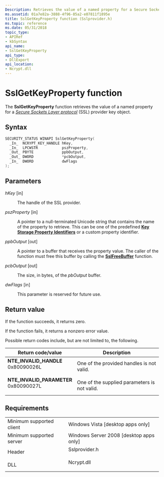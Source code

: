 ```yaml
---
Description: Retrieves the value of a named property for a Secure Sockets Layer protocol (SSL) provider key object.
ms.assetid: 01a7e82a-3888-4f96-85a2-e07811f1895e
title: SslGetKeyProperty function (Sslprovider.h)
ms.topic: reference
ms.date: 05/31/2018
topic_type: 
- APIRef
- kbSyntax
api_name: 
- SslGetKeyProperty
api_type: 
- DllExport
api_location: 
- Ncrypt.dll
---
```


# SslGetKeyProperty function

The **SslGetKeyProperty** function retrieves the value of a named property for a [*Secure Sockets Layer protocol*](/windows/desktop/SecGloss/s-gly) (SSL) provider key object.

## Syntax


```C++
SECURITY_STATUS WINAPI SslGetKeyProperty(
  _In_  NCRYPT_KEY_HANDLE hKey,
  _In_  LPCWSTR           pszProperty,
  _Out_ PBYTE             ppbOutput,
  _Out_ DWORD             *pcbOutput,
  _In_  DWORD             dwFlags
);
```



## Parameters

<dl> <dt>

*hKey* \[in\]
</dt> <dd>

The handle of the SSL provider.

</dd> <dt>

*pszProperty* \[in\]
</dt> <dd>

A pointer to a null-terminated Unicode string that contains the name of the property to retrieve. This can be one of the predefined [**Key Storage Property Identifiers**](key-storage-property-identifiers.md) or a custom property identifier.

</dd> <dt>

*ppbOutput* \[out\]
</dt> <dd>

A pointer to a buffer that receives the property value. The caller of the function must free this buffer by calling the [**SslFreeBuffer**](sslfreebuffer.md) function.

</dd> <dt>

*pcbOutput* \[out\]
</dt> <dd>

The size, in bytes, of the *pbOutput* buffer.

</dd> <dt>

*dwFlags* \[in\]
</dt> <dd>

This parameter is reserved for future use.

</dd> </dl>

## Return value

If the function succeeds, it returns zero.

If the function fails, it returns a nonzero error value.

Possible return codes include, but are not limited to, the following.



| Return code/value                                                                                                                                                       | Description                                             |
|-------------------------------------------------------------------------------------------------------------------------------------------------------------------------|---------------------------------------------------------|
| <dl> <dt>**NTE\_INVALID\_HANDLE**</dt> <dt>0x80090026L</dt> </dl>    | One of the provided handles is not valid.<br/>    |
| <dl> <dt>**NTE\_INVALID\_PARAMETER**</dt> <dt>0x80090027L</dt> </dl> | One of the supplied parameters is not valid.<br/> |



 

## Requirements



|                                     |                                                                                          |
|-------------------------------------|------------------------------------------------------------------------------------------|
| Minimum supported client<br/> | Windows Vista \[desktop apps only\]<br/>                                           |
| Minimum supported server<br/> | Windows Server 2008 \[desktop apps only\]<br/>                                     |
| Header<br/>                   | <dl> <dt>Sslprovider.h</dt> </dl> |
| DLL<br/>                      | <dl> <dt>Ncrypt.dll</dt> </dl>    |



 

